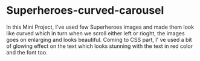 # Superheroes-curved-carousel
In this Mini Project, I've used few Superheroes images and made them look like curved which in turn when we scroll either left or rioght, the images goes on enlarging and looks beautiful.
Coming to CSS part, I' ve used a bit of glowing effect on the text which looks stunning with the text in red color and the font too.
